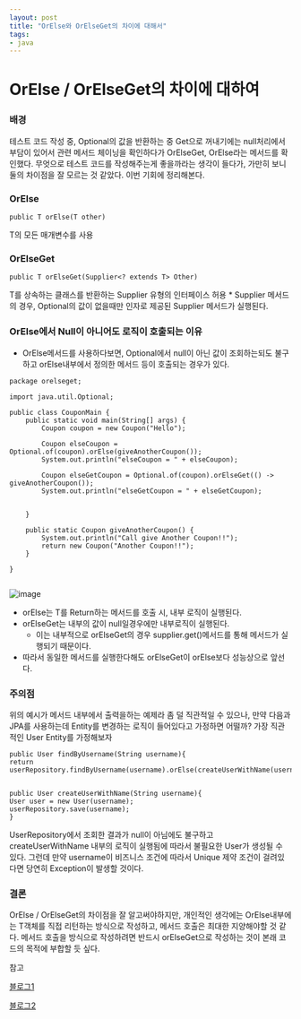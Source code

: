 ```yaml
---
layout: post
title: "OrElse와 OrElseGet의 차이에 대해서"
tags:
- java
---
```



# OrElse / OrElseGet의 차이에 대하여

### 배경
테스트 코드 작성 중, Optional의 값을 반환하는 중 Get으로 꺼내기에는 null처리에서 부담이 있어서 관련 메서드 체이닝을 확인하다가 OrElseGet, OrElse라는 메서드를 확인했다. 무엇으로 테스트 코드를 작성해주는게 좋을까라는 생각이 들다가, 가만히 보니 둘의 차이점을 잘 모르는 것 같았다. 이번 기회에 정리해본다.

### OrElse
```
public T orElse(T other)
```
T의 모든 매개변수를 사용


### OrElseGet
```
public T orElseGet(Supplier<? extends T> Other)
```
T를 상속하는 클래스를 반환하는 Supplier 유형의 인터페이스 허용
    * Supplier 메서드의 경우, Optional의 값이 없을때만 인자로 제공된 Supplier 메서드가 실행된다.

### OrElse에서 Null이 아니어도 로직이 호출되는 이유
* OrElse메서드를 사용하다보면, Optional에서 null이 아닌 값이 조회하는되도 불구하고 orElse내부에서 정의한 메서드 등이 호출되는 경우가 있다.

```
package orelseget;

import java.util.Optional;

public class CouponMain {
    public static void main(String[] args) {
        Coupon coupon = new Coupon("Hello");

        Coupon elseCoupon = Optional.of(coupon).orElse(giveAnotherCoupon());
        System.out.println("elseCoupon = " + elseCoupon);

        Coupon elseGetCoupon = Optional.of(coupon).orElseGet(() -> giveAnotherCoupon());
        System.out.println("elseGetCoupon = " + elseGetCoupon);


    }

    public static Coupon giveAnotherCoupon() {
        System.out.println("Call give Another Coupon!!");
        return new Coupon("Another Coupon!!");
    }

}


```

![image](https://github.com/user-attachments/assets/0d703c69-20da-4747-ba1b-0642ca37f0ad)


* orElse는 T를 Return하는 메서드를 호출 시, 내부 로직이 실행된다.
* orElseGet는 내부의 값이 null일경우에만 내부로직이 실행된다.
    * 이는 내부적으로 orElseGet의 경우 supplier.get()메서드를 통해 메서드가 실행되기 때문이다.
* 따라서 동일한 메서드를 실행한다해도 orElseGet이 orElse보다 성능상으로 앞선다.

### 주의점
위의 예시가 메서드 내부에서 출력을하는 예제라 좀 덜 직관적일 수 있으나, 만약 다음과 JPA를 사용하는데 Entity를 변경하는 로직이 들어있다고 가정하면 어떨까? 가장 직관적인 User Entity를 가정해보자

```
public User findByUsername(String username){
return userRepository.findByUsername(username).orElse(createUserWithName(username));}


public User createUserWithName(String username){
User user = new User(username);
userRepository.save(username);
}

```
UserRepository에서 조회한 결과가 null이 아님에도 불구하고 createUserWithName 내부의 로직이 실행됨에 따라서 불필요한 User가 생성될 수 있다. 그런데 만약 username이 비즈니스 조건에 따라서 Unique 제약 조건이 걸려있다면 당연히 Exception이 발생할 것이다.

### 결론
OrElse / OrElseGet의 차이점을 잘 알고써야하지만, 개인적인 생각에는 OrElse내부에는 T객체를 직접 리턴하는 방식으로 작성하고, 메서드 호출은 최대한 지양해야할 것 같다. 메서드 호출을 방식으로 작성하려면 반드시 orElseGet으로 작성하는 것이 본래 코드의 목적에 부합할 듯 싶다.

참고

[블로그1](https://giron.tistory.com/153)

[블로그2](https://cfdf.tistory.com/34)
